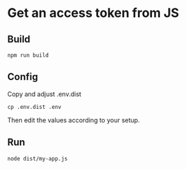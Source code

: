 # Get an access token from JS

## Build

    npm run build

## Config

Copy and adjust .env.dist

    cp .env.dist .env
    
Then edit the values according to your setup.

## Run

    node dist/my-app.js


